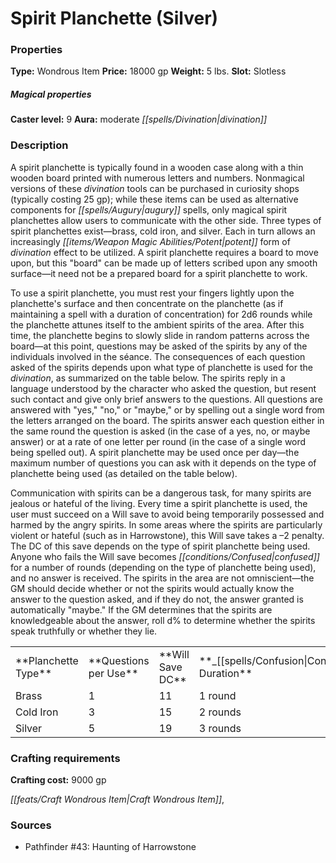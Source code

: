 ﻿---
Title: "Spirit Planchette (Silver)"
Type: "Wondrous Item"
Price: "18000 gp"
Weight: "5 lbs."
Slot: "Slotless"
Caster level: "9"
Aura: "moderate divination"
Description: |
  "A _spirit planchette_ is typically found in a wooden case along with a thin wooden board printed with numerous letters and numbers. Nonmagical versions of these divination tools can be purchased in curiosity shops (typically costing 25 gp); while these items can be used as alternative components for augury spells, only magical _spirit planchettes_ allow users to communicate with the other side. Three types of _spirit planchettes_ exist—brass, cold iron, and silver. Each in turn allows an increasingly potent form of divination effect to be utilized. A _spirit planchette_ requires a board to move upon, but this "board" can be made up of letters scribed upon any smooth surface—it need not be a prepared board for a spirit planchette to work.
  To use a _spirit planchette_, you must rest your fingers lightly upon the planchette's surface and then concentrate on the planchette (as if maintaining a spell with a duration of concentration) for 2d6 rounds while the planchette attunes itself to the ambient spirits of the area. After this time, the planchette begins to slowly slide in random patterns across the board—at this point, questions may be asked of the spirits by any of the individuals involved in the séance. The consequences of each question asked of the spirits depends upon what type of planchette is used for the divination, as summarized on the table below. The spirits reply in a language understood by the character who asked the question, but resent such contact and give only brief answers to the questions. All questions are answered with "yes," "no," or "maybe," or by spelling out a single word from the letters arranged on the board. The spirits answer each question either in the same round the question is asked (in the case of a yes, no, or maybe answer) or at a rate of one letter per round (in the case of a single word being spelled out). A _spirit planchette_ may be used once per day—the maximum number of questions you can ask with it depends on the type of planchette being used (as detailed on the table below).
  Communication with spirits can be a dangerous task, for many spirits are jealous or hateful of the living. Every time a _spirit planchette_ is used, the user must succeed on a Will save to avoid being temporarily possessed and harmed by the angry spirits. In some areas where the spirits are particularly violent or hateful (such as in Harrowstone), this Will save takes a –2 penalty. The DC of this save depends on the type of _spirit planchette_ being used. Anyone who fails the Will save becomes confused for a number of rounds (depending on the type of planchette being used), and no answer is received. The spirits in the area are not omniscient—the GM should decide whether or not the spirits would actually know the answer to the question asked, and if they do not, the answer granted is automatically "maybe." If the GM determines that the spirits are knowledgeable about the answer, roll d% to determine whether the spirits speak truthfully or whether they lie."
Crafting cost: "9000 gp"
Sources: "['Pathfinder #43: Haunting of Harrowstone']"
---

# Spirit Planchette (Silver)

### Properties

**Type:** Wondrous Item **Price:** 18000 gp **Weight:** 5 lbs. **Slot:** Slotless

##### Magical properties

**Caster level:** 9 **Aura:** moderate _[[spells/Divination|divination]]_

### Description

A spirit planchette is typically found in a wooden case along with a thin wooden board printed with numerous letters and numbers. Nonmagical versions of these _divination_ tools can be purchased in curiosity shops (typically costing 25 gp); while these items can be used as alternative components for _[[spells/Augury|augury]]_ spells, only magical spirit planchettes allow users to communicate with the other side. Three types of spirit planchettes exist—brass, cold iron, and silver. Each in turn allows an increasingly _[[items/Weapon Magic Abilities/Potent|potent]]_ form of _divination_ effect to be utilized. A spirit planchette requires a board to move upon, but this "board" can be made up of letters scribed upon any smooth surface—it need not be a prepared board for a spirit planchette to work.

To use a spirit planchette, you must rest your fingers lightly upon the planchette's surface and then concentrate on the planchette (as if maintaining a spell with a duration of concentration) for 2d6 rounds while the planchette attunes itself to the ambient spirits of the area. After this time, the planchette begins to slowly slide in random patterns across the board—at this point, questions may be asked of the spirits by any of the individuals involved in the séance. The consequences of each question asked of the spirits depends upon what type of planchette is used for the _divination_, as summarized on the table below. The spirits reply in a language understood by the character who asked the question, but resent such contact and give only brief answers to the questions. All questions are answered with "yes," "no," or "maybe," or by spelling out a single word from the letters arranged on the board. The spirits answer each question either in the same round the question is asked (in the case of a yes, no, or maybe answer) or at a rate of one letter per round (in the case of a single word being spelled out). A spirit planchette may be used once per day—the maximum number of questions you can ask with it depends on the type of planchette being used (as detailed on the table below).

Communication with spirits can be a dangerous task, for many spirits are jealous or hateful of the living. Every time a spirit planchette is used, the user must succeed on a Will save to avoid being temporarily possessed and harmed by the angry spirits. In some areas where the spirits are particularly violent or hateful (such as in Harrowstone), this Will save takes a –2 penalty. The DC of this save depends on the type of spirit planchette being used. Anyone who fails the Will save becomes _[[conditions/Confused|confused]]_ for a number of rounds (depending on the type of planchette being used), and no answer is received. The spirits in the area are not omniscient—the GM should decide whether or not the spirits would actually know the answer to the question asked, and if they do not, the answer granted is automatically "maybe." If the GM determines that the spirits are knowledgeable about the answer, roll d% to determine whether the spirits speak truthfully or whether they lie.

<table><tbody><tr><td> **Planchette Type**</td><td> **Questions per Use**</td><td> **Will Save DC**</td><td> **_[[spells/Confusion|Confusion]]_ Duration**</td><td> **True Answer**</td><td> **Lie**</td></tr><tr><td>Brass</td><td>1</td><td>11</td><td>1 round</td><td>01-60</td><td>61-100</td></tr><tr><td>Cold Iron</td><td>3</td><td>15</td><td>2 rounds</td><td>01-75</td><td>76-100</td></tr><tr><td>Silver</td><td>5</td><td>19</td><td>3 rounds</td><td>01-90</td><td>91-100</td></tr></tbody></table>

### Crafting requirements

**Crafting cost:** 9000 gp

_[[feats/Craft Wondrous Item|Craft Wondrous Item]]_,

### Sources

* Pathfinder #43: Haunting of Harrowstone